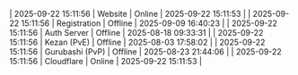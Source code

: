 | 2025-09-22 15:11:56 | Website | Online | 2025-09-22 15:11:53 |
| 2025-09-22 15:11:56 | Registration | Offline | 2025-09-09 16:40:23 |
| 2025-09-22 15:11:56 | Auth Server | Offline | 2025-08-18 09:33:31 |
| 2025-09-22 15:11:56 | Kezan (PvE) | Offline | 2025-08-03 17:58:02 |
| 2025-09-22 15:11:56 | Gurubashi (PvP) | Offline | 2025-08-23 21:44:06 |
| 2025-09-22 15:11:56 | Cloudflare | Online | 2025-09-22 15:11:53 |
